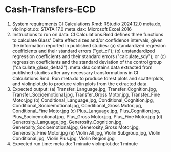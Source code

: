 # Cash-Transfers-ECD

1. System requirements
   CI Calculations.Rmd: RStudio 2024.12.0
   meta.do, violinplot.do: STATA 17.0
   meta.xlsx: Microsoft Excel 2016
2. Instructions to run on data:
   CI Calculations.Rmd defines three functions to calculate Glass' Delta effect sizes and/or confidence intervals, given the information reported in published studies:
     (a) standardized regresion coefficients and their standard errors ("get_ci");
     (b) unstandardized regression coefficients and their standard errors ("calculate_sdy"); or
     (c) regression coefficients and the standard deviation of the control group ("calculate_glass_delta2").
   meta.xlsx contains data extracted from published studies after any necessary transformations in CI Calculations.Rmd.
   Run meta.do to produce forest plots and scatterplots, and violinplot.do to produce violin plots from the extracted data.
3. Expected output:
     (a) Transfer_Language.jpg, Transfer_Cognition.jpg, Transfer_Socioemotional.jpg, Transfer_Gross Motor.jpg, Transfer_Fine Motor.jpg
     (b) Conditional_Language.jpg, Conditional_Cognition.jpg, Conditional_Socioemotional.jpg, Conditional_Gross Motor.jpg, Conditional_Fine Motor.jpg
     (c) Plus_Language.jpg, Plus_Cognition.jpg, Plus_Socioemotional.jpg, Plus_Gross Motor.jpg, Plus_Fine Motor.jpg
     (d) Generosity_Language.jpg, Generosity_Cognition.jpg, Generosity_Socioemotional.jpg, Generosity_Gross Motor.jpg, Generosity_Fine Motor.jpg
     (e) Violin All.jpg, Violin Subgroup.jpg, Violin Conditional.jpg, Violin Plus.jpg, Violin Region.jpg
4. Expected run time:
   meta.do: 1 minute
   violinplot.do: 1 minute
